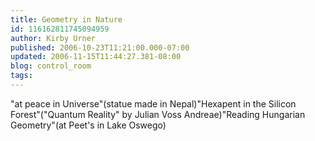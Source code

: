 ```yaml
---
title: Geometry in Nature
id: 116162811745094959
author: Kirby Urner
published: 2006-10-23T11:21:00.000-07:00
updated: 2006-11-15T11:44:27.381-08:00
blog: control_room
tags: 
---
```


[](http://photos1.blogger.com/blogger/1134/545/1600/buddha.jpg)"at peace in Universe"(statue made in Nepal)[](http://photos1.blogger.com/blogger/1134/545/1600/symmetry.jpg)"Hexapent in the Silicon Forest"("Quantum Reality" by Julian Voss Andreae)[](http://photos1.blogger.com/blogger/1134/545/1600/peets.jpg)"Reading Hungarian Geometry"(at Peet's in Lake Oswego)